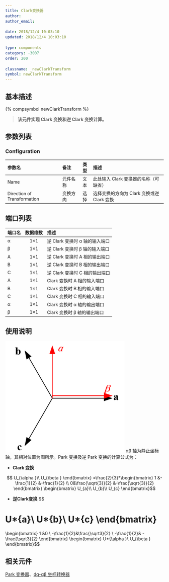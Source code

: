 ```yaml
---
title: Clark变换器
author:
author_email:

date: 2018/12/4 10:03:10
updated: 2018/12/4 10:03:10

type: components
category: -3007
order: 200

classname: _newClarkTransform
symbol: newClarkTransform
---
```


## 基本描述

{% compsymbol newClarkTransform %}

> **该元件实现 Clark 变换和逆 Clark 变换计算。**

## 参数列表

### Configuration

| 参数名                      | 备注     | 类型 | 描述                                       |
| :-------------------------- | :------- | :--: | :----------------------------------------- |
| Name                        | 元件名称 | 文本 | 此处输入 Clark 变换器的名称（可缺省）      |
| Direction of Transformation | 变换方向 | 选择 | 选择变换的方向为 Clark 变换或逆 Clark 变换 |

## 端口列表

| 端口名 | 数据维数 | 描述                           |
| :----- | :------: | :----------------------------- |
| α      |   1×1    | 逆 Clark 变换时 α 轴的输入端口 |
| β      |   1×1    | 逆 Clark 变换时 β 轴的输入端口 |
| A      |   1×1    | 逆 Clark 变换时 A 相的输出端口 |
| B      |   1×1    | 逆 Clark 变换时 B 相的输出端口 |
| C      |   1×1    | 逆 Clark 变换时 C 相的输出端口 |
| A      |   1×1    | Clark 变换时 A 相的输入端口    |
| B      |   1×1    | Clark 变换时 B 相的输入端口    |
| C      |   1×1    | Clark 变换时 C 相的输入端口    |
| α      |   1×1    | Clark 变换时 α 轴的输出端口    |
| β      |   1×1    | Clark 变换时 β 轴的输出端口    |

## 使用说明

![坐标位置](comp_newClarkTransform/Clark.png '坐标位置')
αβ 轴为静止坐标轴，其相对位置为图所示。Park 变换及逆 Park 变换的计算公式为：

- **Clark 变换**

$$
U_{\alpha }\\
U_{\beta }
\end{bmatrix}
=\frac{2}{3}*\begin{bmatrix}
1 &-\frac{1}{2}  &-\frac{1}{2} \\
 0&\frac{\sqrt{3}}{2}  &-\frac{\sqrt{3}}{2}
\end{bmatrix}
\begin{bmatrix}
U_{a}\\
U_{b}\\
U_{c}
\end{bmatrix}$$

+ **逆Clark变换**
$$

U*{a}\\
U*{b}\\
U*{c}
\end{bmatrix}
=
\begin{bmatrix}
1 &0 \\
-\frac{1}{2}&\frac{\sqrt3}{2} \\
-\frac{1}{2}& -\frac{\sqrt3}{2}
\end{bmatrix}
\begin{bmatrix}
U*{\alpha }\\
U\_{\beta }
\end{bmatrix}\$\$

## 相关元件

[Park 变换器](comp_newParkTransform.html)、[dq-αβ 坐标转换器](comp_newXYtoDQ.html)
